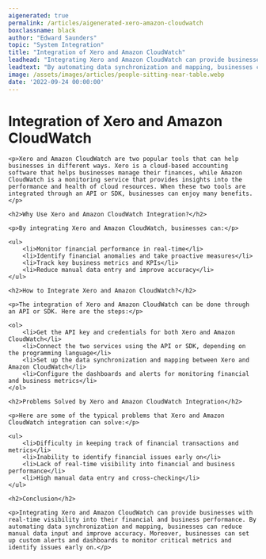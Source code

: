 ```yaml
---
aigenerated: true
permalink: /articles/aigenerated-xero-amazon-cloudwatch
boxclassname: black
author: "Edward Saunders"
topic: "System Integration"
title: "Integration of Xero and Amazon CloudWatch"
leadhead: "Integrating Xero and Amazon CloudWatch can provide businesses with real-time visibility into their financial and business performance"
leadtext: "By automating data synchronization and mapping, businesses can reduce manual data input and improve accuracy. Moreover, businesses can set up custom alerts and dashboards to monitor critical metrics and identify issues early on."
image: /assets/images/articles/people-sitting-near-table.webp
date: '2022-09-24 00:00:00'
---
```

<div class="arttext">	<h1>Integration of Xero and Amazon CloudWatch</h1>

	<p>Xero and Amazon CloudWatch are two popular tools that can help businesses in different ways. Xero is a cloud-based accounting software that helps businesses manage their finances, while Amazon CloudWatch is a monitoring service that provides insights into the performance and health of cloud resources. When these two tools are integrated through an API or SDK, businesses can enjoy many benefits.</p>

	<h2>Why Use Xero and Amazon CloudWatch Integration?</h2>

	<p>By integrating Xero and Amazon CloudWatch, businesses can:</p>

	<ul>
		<li>Monitor financial performance in real-time</li>
		<li>Identify financial anomalies and take proactive measures</li>
		<li>Track key business metrics and KPIs</li>
		<li>Reduce manual data entry and improve accuracy</li>
	</ul>

	<h2>How to Integrate Xero and Amazon CloudWatch?</h2>

	<p>The integration of Xero and Amazon CloudWatch can be done through an API or SDK. Here are the steps:</p>

	<ol>
		<li>Get the API key and credentials for both Xero and Amazon CloudWatch</li>
		<li>Connect the two services using the API or SDK, depending on the programming language</li>
		<li>Set up the data synchronization and mapping between Xero and Amazon CloudWatch</li>
		<li>Configure the dashboards and alerts for monitoring financial and business metrics</li>
	</ol>

	<h2>Problems Solved by Xero and Amazon CloudWatch Integration</h2>

	<p>Here are some of the typical problems that Xero and Amazon CloudWatch integration can solve:</p>

	<ul>
		<li>Difficulty in keeping track of financial transactions and metrics</li>
		<li>Inability to identify financial issues early on</li>
		<li>Lack of real-time visibility into financial and business performance</li>
		<li>High manual data entry and cross-checking</li>
	</ul>

	<h2>Conclusion</h2>

	<p>Integrating Xero and Amazon CloudWatch can provide businesses with real-time visibility into their financial and business performance. By automating data synchronization and mapping, businesses can reduce manual data input and improve accuracy. Moreover, businesses can set up custom alerts and dashboards to monitor critical metrics and identify issues early on.</p>

</div>